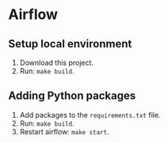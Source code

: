 # Airflow 

## Setup local environment
1. Download this project. 
1. Run: `make build`.

## Adding Python packages
1. Add packages to the `requirements.txt` file. 
1. Run: `make build`.
1. Restart airflow: `make start`.